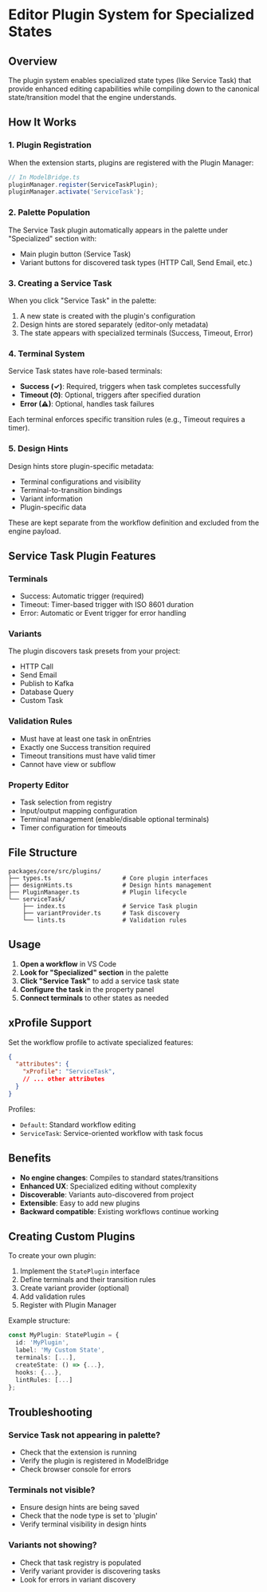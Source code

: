 # Editor Plugin System for Specialized States

## Overview

The plugin system enables specialized state types (like Service Task) that provide enhanced editing capabilities while compiling down to the canonical state/transition model that the engine understands.

## How It Works

### 1. Plugin Registration

When the extension starts, plugins are registered with the Plugin Manager:

```typescript
// In ModelBridge.ts
pluginManager.register(ServiceTaskPlugin);
pluginManager.activate('ServiceTask');
```

### 2. Palette Population

The Service Task plugin automatically appears in the palette under "Specialized" section with:
- Main plugin button (Service Task)
- Variant buttons for discovered task types (HTTP Call, Send Email, etc.)

### 3. Creating a Service Task

When you click "Service Task" in the palette:
1. A new state is created with the plugin's configuration
2. Design hints are stored separately (editor-only metadata)
3. The state appears with specialized terminals (Success, Timeout, Error)

### 4. Terminal System

Service Task states have role-based terminals:
- **Success (✓)**: Required, triggers when task completes successfully
- **Timeout (⏱)**: Optional, triggers after specified duration
- **Error (⚠)**: Optional, handles task failures

Each terminal enforces specific transition rules (e.g., Timeout requires a timer).

### 5. Design Hints

Design hints store plugin-specific metadata:
- Terminal configurations and visibility
- Terminal-to-transition bindings
- Variant information
- Plugin-specific data

These are kept separate from the workflow definition and excluded from the engine payload.

## Service Task Plugin Features

### Terminals
- Success: Automatic trigger (required)
- Timeout: Timer-based trigger with ISO 8601 duration
- Error: Automatic or Event trigger for error handling

### Variants
The plugin discovers task presets from your project:
- HTTP Call
- Send Email
- Publish to Kafka
- Database Query
- Custom Task

### Validation Rules
- Must have at least one task in onEntries
- Exactly one Success transition required
- Timeout transitions must have valid timer
- Cannot have view or subflow

### Property Editor
- Task selection from registry
- Input/output mapping configuration
- Terminal management (enable/disable optional terminals)
- Timer configuration for timeouts

## File Structure

```
packages/core/src/plugins/
├── types.ts                    # Core plugin interfaces
├── designHints.ts              # Design hints management
├── PluginManager.ts            # Plugin lifecycle
└── serviceTask/
    ├── index.ts                # Service Task plugin
    ├── variantProvider.ts      # Task discovery
    └── lints.ts                # Validation rules
```

## Usage

1. **Open a workflow** in VS Code
2. **Look for "Specialized" section** in the palette
3. **Click "Service Task"** to add a service task state
4. **Configure the task** in the property panel
5. **Connect terminals** to other states as needed

## xProfile Support

Set the workflow profile to activate specialized features:

```json
{
  "attributes": {
    "xProfile": "ServiceTask",
    // ... other attributes
  }
}
```

Profiles:
- `Default`: Standard workflow editing
- `ServiceTask`: Service-oriented workflow with task focus

## Benefits

- **No engine changes**: Compiles to standard states/transitions
- **Enhanced UX**: Specialized editing without complexity
- **Discoverable**: Variants auto-discovered from project
- **Extensible**: Easy to add new plugins
- **Backward compatible**: Existing workflows continue working

## Creating Custom Plugins

To create your own plugin:

1. Implement the `StatePlugin` interface
2. Define terminals and their transition rules
3. Create variant provider (optional)
4. Add validation rules
5. Register with Plugin Manager

Example structure:
```typescript
const MyPlugin: StatePlugin = {
  id: 'MyPlugin',
  label: 'My Custom State',
  terminals: [...],
  createState: () => {...},
  hooks: {...},
  lintRules: [...]
};
```

## Troubleshooting

### Service Task not appearing in palette?
- Check that the extension is running
- Verify the plugin is registered in ModelBridge
- Check browser console for errors

### Terminals not visible?
- Ensure design hints are being saved
- Check that the node type is set to 'plugin'
- Verify terminal visibility in design hints

### Variants not showing?
- Check that task registry is populated
- Verify variant provider is discovering tasks
- Look for errors in variant discovery